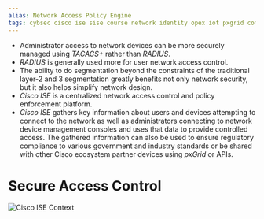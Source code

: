 ```yaml
---
alias: Network Access Policy Engine
tags: cybsec cisco ise sise course network identity opex iot pxgrid compliance
---
```


- Administrator access to network devices can be more securely managed using *TACACS+* rather than *RADIUS*. 
- *RADIUS* is generally used more for user network access control.
- The ability to do segmentation beyond the constraints of the traditional layer-2 and 3 segmentation greatly benefits not only network security, but it also helps simplify network design.
- *Cisco ISE* is a centralized network access control and policy enforcement platform.
- *Cisco ISE* gathers key information about users and devices attempting to connect to the network as well as administrators connecting to network device management consoles and uses that data to provide controlled access. The gathered information can also be used to ensure regulatory compliance to various government and industry standards or be shared with other Cisco ecosystem partner devices using *pxGrid* or APIs.

# Secure Access Control

![Cisco ISE Context](Cisco_ISE_Context.png)

